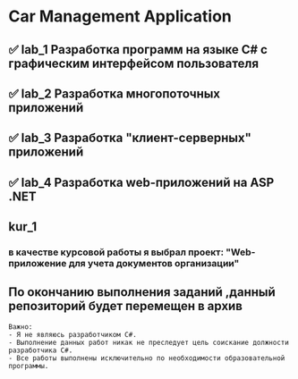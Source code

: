 # Car Management Application

##  ✅ lab_1 Разработка программ на языке C# с графическим интерфейсом пользователя
##  ✅ lab_2 Разработка многопоточных приложений
##  ✅ lab_3 Разработка "клиент-серверных" приложений
##  ✅ lab_4 Разработка web-приложений на ASP .NET
##   kur_1

### в качестве курсовой работы я выбрал проект: "Web-приложение для учета документов организации"

## По окончанию выполнения заданий ,данный репозиторий будет перемещен в архив

    Важно: 
    - Я не являюсь разработчиком C#.
    - Выполнение данных работ никак не преследует цель соискание должности разработчика C#.
    - Все работы выполнены исключительно по необходимости образовательной программы.
